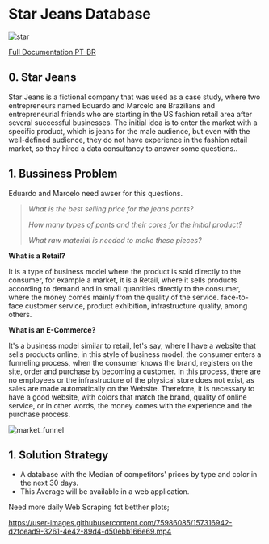 # Star Jeans Database

![star](https://user-images.githubusercontent.com/75986085/157313911-2b5306f4-4ab2-4542-b755-7bb655baa186.png)

<a href='https://github.com/xGabrielR/Star-Jeans-Database/blob/main/notebooks/h%26m_web_scrapping.ipynb'>Full Documentation PT-BR</a>

<h2>0. Star Jeans</h2>
<p>Star Jeans is a fictional company that was used as a case study, where two entrepreneurs named Eduardo and Marcelo are Brazilians and entrepreneurial friends who are starting in the US fashion retail area after several successful businesses. The initial idea is to enter the market with a specific product, which is jeans for the male audience, but even with the well-defined audience, they do not have experience in the fashion retail market, so they hired a data consultancy to answer some questions..</p>

<h2>1. Bussiness Problem</h2>
<p>Eduardo and Marcelo need awser for this questions.</p>

> *What is the best selling price for the jeans pants?*
> 
> *How many types of pants and their cores for the initial product?*
> 
> *What raw material is needed to make these pieces?*

<p><strong>What is a Retail?</strong></p>
<p>It is a type of business model where the product is sold directly to the consumer, for example a market, it is a Retail, where it sells products according to demand and in small quantities directly to the consumer, where the money comes mainly from the quality of the service. face-to-face customer service, product exhibition, infrastructure quality, among others.</p>

<p><strong>What is an E-Commerce?</strong></p>
<p>It's a business model similar to retail, let's say, where I have a website that sells products online, in this style of business model, the consumer enters a funneling process, when the consumer knows the brand, registers on the site, order and purchase by becoming a customer. In this process, there are no employees or the infrastructure of the physical store does not exist, as sales are made automatically on the Website. Therefore, it is necessary to have a good website, with colors that match the brand, quality of online service, or in other words, the money comes with the experience and the purchase process.</p>

![market_funnel](https://user-images.githubusercontent.com/75986085/157315368-8861c694-4634-4312-b079-f9489cb28130.jpg)

<h2>1. Solution Strategy</h2>
<ul>
  <li>A database with the Median of competitors' prices by type and color in the next 30 days.</li>
  <li>This Average will be available in a web application.</li>
</ul>
<p>Need more daily Web Scraping fot betther plots;</p>

https://user-images.githubusercontent.com/75986085/157316942-d2fcead9-3261-4e42-89d4-d50ebb166e69.mp4

